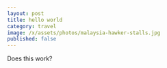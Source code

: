 ```yaml
---
layout: post
title: hello world
category: travel
image: /x/assets/photos/malaysia-hawker-stalls.jpg
published: false
---
```

Does this work?